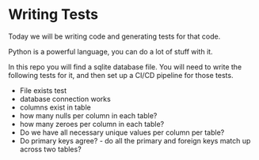# Writing Tests

Today we will be writing code and generating tests for that code.

Python is a powerful language, you can do a lot of stuff with it.

In this repo you will find a sqlite database file.  You will need to write the following tests for it, and then set up a CI/CD pipeline for those tests.

* File exists test
* database connection works
* columns exist in table
* how many nulls per column in each table?
* how many zeroes per column in each table?
* Do we have all necessary unique values per column per table?
* Do primary keys agree? - do all the primary and foreign keys match up across two tables?